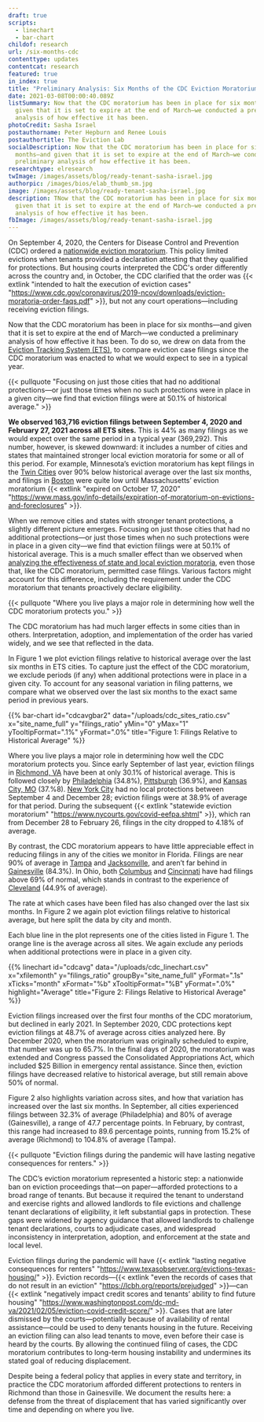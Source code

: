 ```yaml
---
draft: true
scripts:
  - linechart
  - bar-chart
childof: research
url: /six-months-cdc
contenttype: updates
contentcat: research
featured: true
in_index: true
title: "Preliminary Analysis: Six Months of the CDC Eviction Moratorium"
date: 2021-03-08T00:00:40.089Z
listSummary: Now that the CDC moratorium has been in place for six months—and
  given that it is set to expire at the end of March—we conducted a preliminary
  analysis of how effective it has been.
photoCredit: Sasha Israel
postauthorname: Peter Hepburn and Renee Louis
postauthortitle: The Eviction Lab
socialDescription: Now that the CDC moratorium has been in place for six
  months—and given that it is set to expire at the end of March—we conducted a
  preliminary analysis of how effective it has been.
researchtype: elresearch
twImage: /images/assets/blog/ready-tenant-sasha-israel.jpg
authorpic: /images/bios/elab_thumb_sm.jpg
image: /images/assets/blog/ready-tenant-sasha-israel.jpg
description: TNow that the CDC moratorium has been in place for six months—and
  given that it is set to expire at the end of March—we conducted a preliminary
  analysis of how effective it has been.
fbImage: /images/assets/blog/ready-tenant-sasha-israel.jpg
---
```

On September 4, 2020, the Centers for Disease Control and Prevention (CDC) ordered a [nationwide eviction moratorium](/moratorium-extended-evictions-continue/). This policy limited evictions when tenants provided a declaration attesting that they qualified for protections. But housing courts interpreted the CDC's order differently across the country and, in October, the CDC clarified that the order was {{< extlink "intended to halt the execution of eviction cases" "https://www.cdc.gov/coronavirus/2019-ncov/downloads/eviction-moratoria-order-faqs.pdf" >}}, but not any court operations—including receiving eviction filings.

Now that the CDC moratorium has been in place for six months—and given that it is set to expire at the end of March—we conducted a preliminary analysis of how effective it has been. To do so, we drew on data from the [Eviction Tracking System (ETS)](/eviction-tracking/), to compare eviction case filings since the CDC moratorium was enacted to what we would expect to see in a typical year.

{{< pullquote "Focusing on just those cities that had no additional protections—or just those times when no such protections were in place in a given city—we find that eviction filings were at 50.1% of historical average." >}}

**We observed 163,716 eviction filings between September 4, 2020 and February 27, 2021 across all ETS sites.** This is 44% as many filings as we would expect over the same period in a typical year (369,292). This number, however, is skewed downward: it includes a number of cities and states that maintained stronger local eviction moratoria for some or all of this period. For example, Minnesota’s eviction moratorium has kept filings in the [Twin Cities](/eviction-tracking/minneapolis-saint-paul-mn/) over 90% below historical average over the last six months, and filings in [Boston](/eviction-tracking/boston-ma/) were quite low until Massachusetts’ eviction moratorium {{< extlink "expired on October 17, 2020" "https://www.mass.gov/info-details/expiration-of-moratorium-on-evictions-and-foreclosures" >}}. 

When we remove cities and states with stronger tenant protections, a slightly different picture emerges. Focusing on just those cities that had no additional protections—or just those times when no such protections were in place in a given city—we find that eviction filings were at 50.1% of historical average. This is a much smaller effect than we observed when [analyzing the effectiveness of state and local eviction moratoria](/moratoria-and-filings/), even those that, like the CDC moratorium, permitted case filings. Various factors might account for this difference, including the requirement under the CDC moratorium that tenants proactively declare eligibility. 

{{< pullquote "Where you live plays a major role in determining how well the CDC moratorium protects you." >}}

The CDC moratorium has had much larger effects in some cities than in others. Interpretation, adoption, and implementation of the order has varied widely, and we see that reflected in the data. 

In Figure 1 we plot eviction filings relative to historical average over the last six months in ETS cities. To capture just the effect of the CDC moratorium, we exclude periods (if any) when additional protections were in place in a given city. To account for any seasonal variation in filing patterns, we compare what we observed over the last six months to the exact same period in previous years. 

{{% bar-chart
  id="cdcavgbar2"
  data="/uploads/cdc_sites_ratio.csv"
  x="site_name_full"
  y="filings_ratio"
  yMin="0"
  yMax="1"
  yTooltipFormat=".1%"
  yFormat=".0%"
  title="Figure 1: Filings Relative to Historical Average"
%}}

Where you live plays a major role in determining how well the CDC moratorium protects you. Since early September of last year, eviction filings in [Richmond, VA](/eviction-tracking/richmond-va/) have been at only 30.1% of historical average. This is followed closely by [Philadelphia](/eviction-tracking/philadelphia-pa/) (34.8%), [Pittsburgh](/eviction-tracking/pittsburgh-pa/) (36.9%), and [Kansas City, MO](/eviction-tracking/kansas-city-mo/) (37.%8). [New York City](/eviction-tracking/new-york-ny/) had no local protections between September 4 and December 28; eviction filings were at 38.9% of average for that period. During the subsequent {{< extlink "statewide eviction moratorium" "https://www.nycourts.gov/covid-eefpa.shtml" >}}, which ran from December 28 to February 26, filings in the city dropped to 4.18% of average. 

By contrast, the CDC moratorium appears to have little appreciable effect in reducing filings in any of the cities we monitor in Florida. Filings are near 90% of average in [Tampa](/eviction-tracking/tampa-fl/) and [Jacksonville](/eviction-tracking/jacksonville-fl/), and aren’t far behind in [Gainesville](/eviction-tracking/gainesville-fl/) (84.3%). In Ohio, both [Columbus](/eviction-tracking/columbus-oh/) and [Cincinnati](/eviction-tracking/cincinnati-oh/) have had filings above 69% of normal, which stands in contrast to the experience of [Cleveland](/eviction-tracking/cleveland-oh/) (44.9% of average). 

The rate at which cases have been filed has also changed over the last six months. In Figure 2 we again plot eviction filings relative to historical average, but here split the data by city and month. 

Each blue line in the plot represents one of the cities listed in Figure 1. 
The orange line is the average across all sites. 
We again exclude any periods when additional protections were in place in a given city.

{{% linechart
  id="cdcavg"
  data="/uploads/cdc_linechart.csv"
  x="xfilemonth"
  y="filings_ratio"
  groupBy="site_name_full"
  yFormat=".1s"
  xTicks="month"
  xFormat="%b"
  xTooltipFormat="%B"
  yFormat=".0%"
  highlight="Average"
  title="Figure 2: Filings Relative to Historical Average"
%}}

Eviction filings increased over the first four months of the CDC moratorium, but declined in early 2021. In September 2020, CDC protections kept eviction filings at 48.7% of average across cities analyzed here. By December 2020, when the moratorium was originally scheduled to expire, that number was up to 65.7%. In the final days of 2020, the moratorium was extended and Congress passed the Consolidated Appropriations Act, which included $25 Billion in emergency rental assistance. Since then, eviction filings have decreased relative to historical average, but still remain above 50% of normal.

Figure 2 also highlights variation across sites, and how that variation has increased over the last six months. In September, all cities experienced filings between 32.3% of average (Philadelphia) and 80% of average (Gainesville), a range of 47.7 percentage points. In February, by contrast, this range had increased to 89.6 percentage points, running from 15.2% of average (Richmond) to 104.8% of average (Tampa). 

{{< pullquote "Eviction filings during the pandemic will have lasting negative consequences for renters." >}}

The CDC’s eviction moratorium represented a historic step: a nationwide ban on eviction proceedings that—on paper—afforded protections to a broad range of tenants. But because it required the tenant to understand and exercise rights and allowed landlords to file evictions and challenge tenant declarations of eligibility, it left substantial gaps in protection. These gaps were widened by agency guidance that allowed landlords to challenge tenant declarations, courts to adjudicate cases, and widespread inconsistency in interpretation, adoption, and enforcement at the state and local level. 

Eviction filings during the pandemic will have {{< extlink "lasting negative consequences for renters" "https://www.texasobserver.org/evictions-texas-housing/" >}}. Eviction records—{{< extlink "even the records of cases that do not result in an eviction" "https://lcbh.org/reports/prejudged" >}}—can {{< extlink "negatively impact credit scores and tenants’ ability to find future housing" "https://www.washingtonpost.com/dc-md-va/2021/02/05/eviction-covid-credit-score/" >}}. Cases that are later dismissed by the courts—potentially because of availability of rental assistance—could be used to deny tenants housing in the future. Receiving an eviction filing can also lead tenants to move, even before their case is heard by the courts. By allowing the continued filing of cases, the CDC moratorium contributes to long-term housing instability and undermines its stated goal of reducing displacement. 

Despite being a federal policy that applies in every state and territory, in practice the CDC moratorium afforded different protections to renters in Richmond than those in Gainesville. We document the results here: a defense from the threat of displacement that has varied significantly over time and depending on where you live.